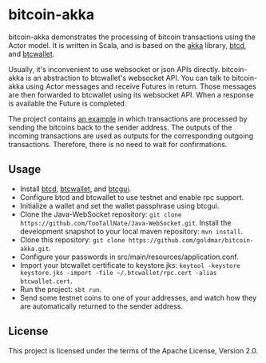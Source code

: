 bitcoin-akka
============

bitcoin-akka demonstrates the processing of bitcoin transactions using the Actor model.  It is written in Scala, and is based on the [akka](http://akka.io) library, [btcd](https://github.com/conformal/btcd), and [btcwallet](https://github.com/conformal/btcwallet).

Usually, it's inconvenient to use websocket or json APIs directly.  bitcoin-akka is an abstraction to btcwallet's websocket API.  You can talk to bitcoin-akka using Actor messages and receive Futures in return.  Those messages are then forwarded to btcwallet using its websocket API.  When a response is available the Future is completed.

The project contains [an example](https://github.com/goldmar/bitcoin-akka/blob/master/src/main/scala/example/SendBackBtc.scala) in which transactions are processed by sending the bitcoins back to the sender address.  The outputs of the incoming transactions are used as outputs for the corresponding outgoing transactions. Therefore, there is no need to wait for confirmations.

Usage
-----

* Install [btcd](https://github.com/conformal/btcd), [btcwallet](https://github.com/conformal/btcwallet), and [btcgui](https://github.com/conformal/btcgui).
* Configure btcd and btcwallet to use testnet and enable rpc support.
* Initialize a wallet and set the wallet passphrase using btcgui.
* Clone the Java-WebSocket repository: `git clone https://github.com/TooTallNate/Java-WebSocket.git`.  Install the development snapshot to your local maven repository: `mvn install`.
* Clone this repository: `git clone https://github.com/goldmar/bitcoin-akka.git`.
* Configure your passwords in src/main/resources/application.conf.
* Import your btcwallet certificate to keystore.jks: `keytool -keystore keystore.jks -import -file ~/.btcwallet/rpc.cert -alias btcwallet.cert`.
* Run the project: `sbt run`.
* Send some testnet coins to one of your addresses, and watch how they are automatically returned to the sender address.

License
-------

This project is licensed under the terms of the Apache License, Version 2.0.
